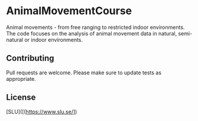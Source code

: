 # AnimalMovementCourse
Animal movements - from free ranging to restricted indoor environments.
The code focuses on the analysis of animal movement data in natural, semi-natural or indoor environments.



## Contributing

Pull requests are welcome. 
Please make sure to update tests as appropriate.


## License

[SLU]([(https://www.slu.se/])
